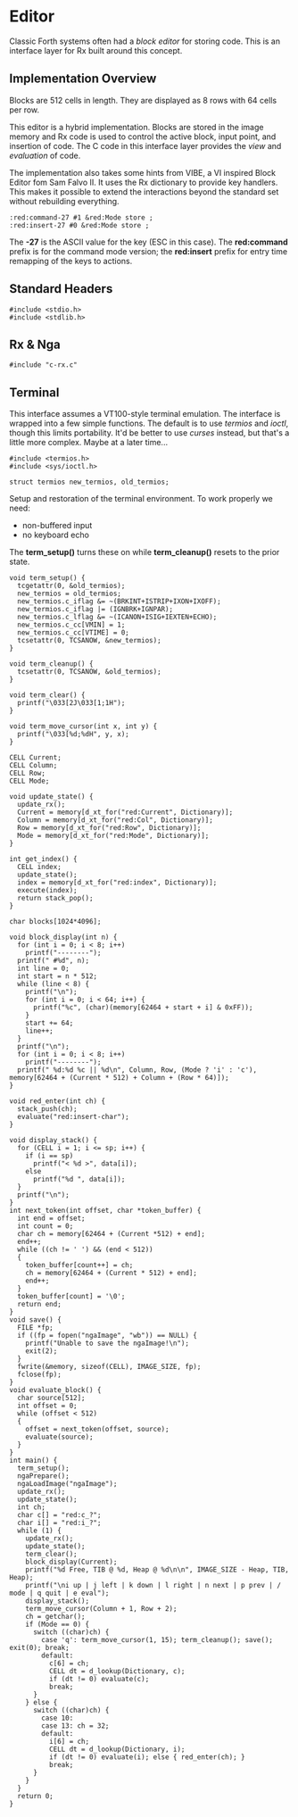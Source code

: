 # Editor

Classic Forth systems often had a *block editor* for storing code. This is an interface layer for Rx built around this concept.

## Implementation Overview

Blocks are 512 cells in length. They are displayed as 8 rows with 64 cells per row.

This editor is a hybrid implementation. Blocks are stored in the image memory and Rx code is used to control the active block, input point, and insertion of code. The C code in this interface layer provides the *view* and *evaluation* of code.

The implementation also takes some hints from VIBE, a VI inspired Block Editor fom Sam Falvo II. It uses the Rx dictionary to provide key handlers. This makes it possible to extend the interactions beyond the standard set without rebuilding everything.

    :red:command-27 #1 &red:Mode store ;
    :red:insert-27 #0 &red:Mode store ;

The **-27** is the ASCII value for the key (ESC in this case). The **red:command** prefix is for the command mode version; the **red:insert** prefix for entry time remapping of the keys to actions.

## Standard Headers

````
#include <stdio.h>
#include <stdlib.h>
````

## Rx &amp; Nga

````
#include "c-rx.c"
````

## Terminal

This interface assumes a VT100-style terminal emulation. The interface is wrapped into a few simple functions. The default is to use *termios* and *ioctl*, though this limits portability. It'd be better to use *curses* instead, but that's a little more complex. Maybe at a later time...

````
#include <termios.h>
#include <sys/ioctl.h>

struct termios new_termios, old_termios;
````

Setup and restoration of the terminal environment. To work properly we need:

* non-buffered input
* no keyboard echo

The **term_setup()** turns these on while **term_cleanup()** resets to the prior state.

````
void term_setup() {
  tcgetattr(0, &old_termios);
  new_termios = old_termios;
  new_termios.c_iflag &= ~(BRKINT+ISTRIP+IXON+IXOFF);
  new_termios.c_iflag |= (IGNBRK+IGNPAR);
  new_termios.c_lflag &= ~(ICANON+ISIG+IEXTEN+ECHO);
  new_termios.c_cc[VMIN] = 1;
  new_termios.c_cc[VTIME] = 0;
  tcsetattr(0, TCSANOW, &new_termios);
}

void term_cleanup() {
  tcsetattr(0, TCSANOW, &old_termios);
}
````

````
void term_clear() {
  printf("\033[2J\033[1;1H");
}

void term_move_cursor(int x, int y) {
  printf("\033[%d;%dH", y, x);
}
````

````
CELL Current;
CELL Column;
CELL Row;
CELL Mode;

void update_state() {
  update_rx();
  Current = memory[d_xt_for("red:Current", Dictionary)];
  Column = memory[d_xt_for("red:Col", Dictionary)];
  Row = memory[d_xt_for("red:Row", Dictionary)];
  Mode = memory[d_xt_for("red:Mode", Dictionary)];
}

int get_index() {
  CELL index;
  update_state();
  index = memory[d_xt_for("red:index", Dictionary)];
  execute(index);
  return stack_pop();
}
````


````
char blocks[1024*4096];

void block_display(int n) {
  for (int i = 0; i < 8; i++)
    printf("--------");
  printf(" #%d", n);
  int line = 0;
  int start = n * 512;
  while (line < 8) {
    printf("\n");
    for (int i = 0; i < 64; i++) {
      printf("%c", (char)(memory[62464 + start + i] & 0xFF));
    }
    start += 64;
    line++;
  }
  printf("\n");
  for (int i = 0; i < 8; i++)
    printf("--------");
  printf(" %d:%d %c || %d\n", Column, Row, (Mode ? 'i' : 'c'), memory[62464 + (Current * 512) + Column + (Row * 64)]);
}

void red_enter(int ch) {
  stack_push(ch);
  evaluate("red:insert-char");
}

void display_stack() {
  for (CELL i = 1; i <= sp; i++) {
    if (i == sp)
      printf("< %d >", data[i]);
    else
      printf("%d ", data[i]);
  }
  printf("\n");
}
int next_token(int offset, char *token_buffer) {
  int end = offset;
  int count = 0;
  char ch = memory[62464 + (Current *512) + end];
  end++;
  while ((ch != ' ') && (end < 512))
  {
    token_buffer[count++] = ch;
    ch = memory[62464 + (Current * 512) + end];
    end++;
  }
  token_buffer[count] = '\0';
  return end;
}
void save() {
  FILE *fp;
  if ((fp = fopen("ngaImage", "wb")) == NULL) {
    printf("Unable to save the ngaImage!\n");
    exit(2);
  }
  fwrite(&memory, sizeof(CELL), IMAGE_SIZE, fp);
  fclose(fp);
}
void evaluate_block() {
  char source[512];
  int offset = 0;
  while (offset < 512)
  {
    offset = next_token(offset, source);
    evaluate(source);
  }
}
int main() {
  term_setup();
  ngaPrepare();
  ngaLoadImage("ngaImage");
  update_rx();
  update_state();
  int ch;
  char c[] = "red:c_?";
  char i[] = "red:i_?";
  while (1) {
    update_rx();
    update_state();
    term_clear();
    block_display(Current);
    printf("%d Free, TIB @ %d, Heap @ %d\n\n", IMAGE_SIZE - Heap, TIB, Heap);
    printf("\ni up | j left | k down | l right | n next | p prev | / mode | q quit | e eval");
    display_stack();
    term_move_cursor(Column + 1, Row + 2);
    ch = getchar();
    if (Mode == 0) {
      switch ((char)ch) {
        case 'q': term_move_cursor(1, 15); term_cleanup(); save(); exit(0); break;
        default:
          c[6] = ch;
          CELL dt = d_lookup(Dictionary, c);
          if (dt != 0) evaluate(c);
          break;
      }
    } else {
      switch ((char)ch) {
        case 10:
        case 13: ch = 32;
        default:
          i[6] = ch;
          CELL dt = d_lookup(Dictionary, i);
          if (dt != 0) evaluate(i); else { red_enter(ch); }
          break;
      }
    }
  }
  return 0;
}
````
